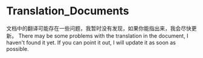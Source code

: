 # Translation_Documents
文档中的翻译可能存在一些问题，我暂时没有发现，如果你能指出来，我会尽快更新。
There may be some problems with the translation in the document, I haven't found it yet. If you can point it out, I will update it as soon as possible.
